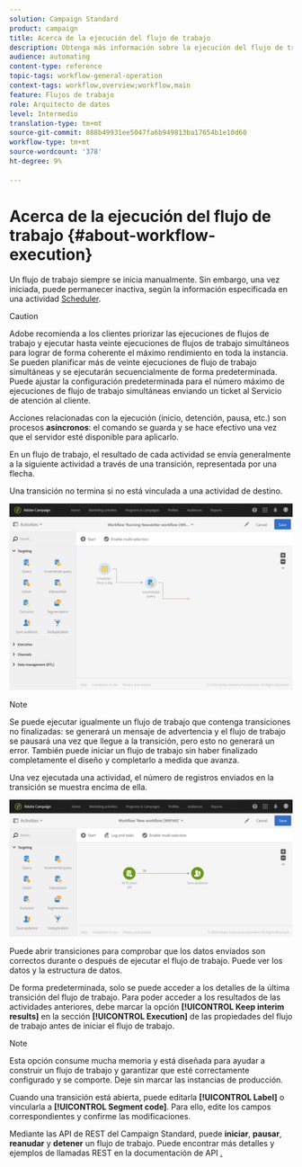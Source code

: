 ```yaml
---
solution: Campaign Standard
product: campaign
title: Acerca de la ejecución del flujo de trabajo
description: Obtenga más información sobre la ejecución del flujo de trabajo.
audience: automating
content-type: reference
topic-tags: workflow-general-operation
context-tags: workflow,overview;workflow,main
feature: Flujos de trabajo
role: Arquitecto de datos
level: Intermedio
translation-type: tm+mt
source-git-commit: 088b49931ee5047fa6b949813ba17654b1e10d60
workflow-type: tm+mt
source-wordcount: '378'
ht-degree: 9%

---
```



# Acerca de la ejecución del flujo de trabajo {#about-workflow-execution}

Un flujo de trabajo siempre se inicia manualmente. Sin embargo, una vez iniciada, puede permanecer inactiva, según la información especificada en una actividad [Scheduler](../../automating/using/scheduler.md).

>[!CAUTION]
>
> Adobe recomienda a los clientes priorizar las ejecuciones de flujos de trabajo y ejecutar hasta veinte ejecuciones de flujos de trabajo simultáneos para lograr de forma coherente el máximo rendimiento en toda la instancia. Se pueden planificar más de veinte ejecuciones de flujo de trabajo simultáneas y se ejecutarán secuencialmente de forma predeterminada. Puede ajustar la configuración predeterminada para el número máximo de ejecuciones de flujo de trabajo simultáneas enviando un ticket al Servicio de atención al cliente.

Acciones relacionadas con la ejecución (inicio, detención, pausa, etc.) son procesos **asíncronos**: el comando se guarda y se hace efectivo una vez que el servidor esté disponible para aplicarlo.

En un flujo de trabajo, el resultado de cada actividad se envía generalmente a la siguiente actividad a través de una transición, representada por una flecha.

Una transición no termina si no está vinculada a una actividad de destino.

![](assets/wkf_execution_1.png)

>[!NOTE]
>
>Se puede ejecutar igualmente un flujo de trabajo que contenga transiciones no finalizadas: se generará un mensaje de advertencia y el flujo de trabajo se pausará una vez que llegue a la transición, pero esto no generará un error. También puede iniciar un flujo de trabajo sin haber finalizado completamente el diseño y completarlo a medida que avanza.

Una vez ejecutada una actividad, el número de registros enviados en la transición se muestra encima de ella.

![](assets/wkf_transition_count.png)

Puede abrir transiciones para comprobar que los datos enviados son correctos durante o después de ejecutar el flujo de trabajo. Puede ver los datos y la estructura de datos.

De forma predeterminada, solo se puede acceder a los detalles de la última transición del flujo de trabajo. Para poder acceder a los resultados de las actividades anteriores, debe marcar la opción **[!UICONTROL Keep interim results]** en la sección **[!UICONTROL Execution]** de las propiedades del flujo de trabajo antes de iniciar el flujo de trabajo.

>[!NOTE]
>
>Esta opción consume mucha memoria y está diseñada para ayudar a construir un flujo de trabajo y garantizar que esté correctamente configurado y se comporte. Deje sin marcar las instancias de producción.

Cuando una transición está abierta, puede editarla **[!UICONTROL Label]** o vincularla a **[!UICONTROL Segment code]**. Para ello, edite los campos correspondientes y confirme las modificaciones.

Mediante las API de REST del Campaign Standard, puede **iniciar**, **pausar**, **reanudar** y **detener** un flujo de trabajo. Puede encontrar más detalles y ejemplos de llamadas REST en la documentación de API [.](../../api/using/controlling-a-workflow.md)
